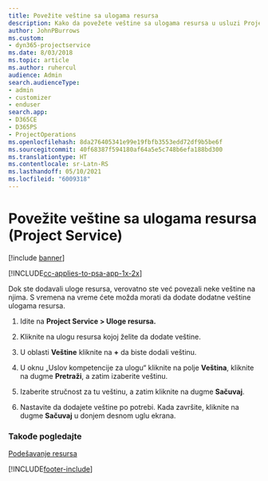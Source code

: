 ```yaml
---
title: Povežite veštine sa ulogama resursa
description: Kako da povežete veštine sa ulogama resursa u usluzi Project Service
author: JohnPBurrows
ms.custom:
- dyn365-projectservice
ms.date: 8/03/2018
ms.topic: article
ms.author: ruhercul
audience: Admin
search.audienceType:
- admin
- customizer
- enduser
search.app:
- D365CE
- D365PS
- ProjectOperations
ms.openlocfilehash: 8da276405341e99e19fbfb3553edd72df9b5be6f
ms.sourcegitcommit: 40f68387f594180af64a5e5c748b6efa188bd300
ms.translationtype: HT
ms.contentlocale: sr-Latn-RS
ms.lasthandoff: 05/10/2021
ms.locfileid: "6009318"
---
```

# <a name="associate-skills-with-resource-roles-project-service"></a>Povežite veštine sa ulogama resursa (Project Service)

[!include [banner](../includes/psa-now-project-operations.md)]

[!INCLUDE[cc-applies-to-psa-app-1x-2x](../includes/cc-applies-to-psa-app-1x-2x.md)]

Dok ste dodavali uloge resursa, verovatno ste već povezali neke veštine na njima. S vremena na vreme ćete možda morati da dodate dodatne veštine ulogama resursa.  
  
1.  Idite na **Project Service > Uloge resursa.**  
  
2.  Kliknite na ulogu resursa kojoj želite da dodate veštine.  
  
3.  U oblasti **Veštine** kliknite na **+** da biste dodali veštinu.  
  
4.  U oknu „Uslov kompetencije za ulogu“ kliknite na polje **Veština**, kliknite na dugme **Pretraži**, a zatim izaberite veštinu.  
  
5.  Izaberite stručnost za tu veštinu, a zatim kliknite na dugme **Sačuvaj**.  
  
6.  Nastavite da dodajete veštine po potrebi. Kada završite, kliknite na dugme **Sačuvaj** u donjem desnom uglu ekrana.  
  
### <a name="see-also"></a>Takođe pogledajte  
 [Podešavanje resursa](../psa/set-up-resources.md)


[!INCLUDE[footer-include](../includes/footer-banner.md)]
